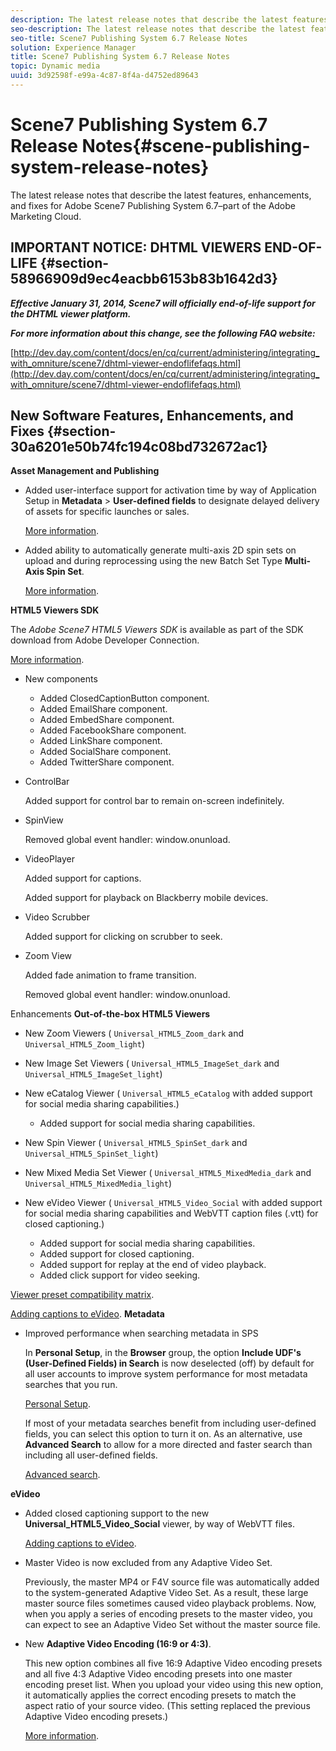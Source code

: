 ```yaml
---
description: The latest release notes that describe the latest features, enhancements, and fixes for Adobe Scene7 Publishing System 6.7–part of the Adobe Marketing Cloud.
seo-description: The latest release notes that describe the latest features, enhancements, and fixes for Adobe Scene7 Publishing System 6.7–part of the Adobe Marketing Cloud.
seo-title: Scene7 Publishing System 6.7 Release Notes
solution: Experience Manager
title: Scene7 Publishing System 6.7 Release Notes
topic: Dynamic media
uuid: 3d92598f-e99a-4c87-8f4a-d4752ed89643
---
```


# Scene7 Publishing System 6.7 Release Notes{#scene-publishing-system-release-notes}

The latest release notes that describe the latest features, enhancements, and fixes for Adobe Scene7 Publishing System 6.7–part of the Adobe Marketing Cloud.

## IMPORTANT NOTICE: DHTML VIEWERS END-OF-LIFE {#section-58966909d9ec4eacbb6153b83b1642d3}

***Effective January 31, 2014, Scene7 will officially end-of-life support for the DHTML viewer platform.***

***For more information about this change, see the following FAQ website:***

[http://dev.day.com/content/docs/en/cq/current/administering/integrating_with_omniture/scene7/dhtml-viewer-endoflifefaqs.html](http://dev.day.com/content/docs/en/cq/current/administering/integrating_with_omniture/scene7/dhtml-viewer-endoflifefaqs.html)

## New Software Features, Enhancements, and Fixes {#section-30a6201e50b74fc194c08bd732672ac1}

**Asset Management and Publishing**

* Added user-interface support for activation time by way of Application Setup in **Metadata** > **User-defined fields** to designate delayed delivery of assets for specific launches or sales.

  [More information](http://help.adobe.com/en_US/scene7/using/WS08F62297-36A5-4c35-9D4E-5BE38C41D39C.html). 

* Added ability to automatically generate multi-axis 2D spin sets on upload and during reprocessing using the new Batch Set Type **Multi-Axis Spin Set**.

  [More information](http://help.adobe.com/en_US/scene7/using/WSf6ef983f54a76485-20cc30b112624e7b244-7fff.html).

**HTML5 Viewers SDK**

The *Adobe Scene7 HTML5 Viewers SDK* is available as part of the SDK download from Adobe Developer Connection.

[More information](http://help.adobe.com/en_US/scene7/using/WSd4272150f67705c11b002eec12fcba4dee6-8000.html).

* New components

    * Added ClosedCaptionButton component. 
    * Added EmailShare component. 
    * Added EmbedShare component. 
    * Added FacebookShare component. 
    * Added LinkShare component. 
    * Added SocialShare component. 
    * Added TwitterShare component.

* ControlBar

  Added support for control bar to remain on-screen indefinitely. 

* SpinView

  Removed global event handler: window.onunload. 

* VideoPlayer

  Added support for captions.

  Added support for playback on Blackberry mobile devices. 

* Video Scrubber

  Added support for clicking on scrubber to seek. 

* Zoom View

  Added fade animation to frame transition.

  Removed global event handler: window.onunload.

Enhancements 
**Out-of-the-box HTML5 Viewers**

* New Zoom Viewers ( `Universal_HTML5_Zoom_dark` and `Universal_HTML5_Zoom_light`) 
* New Image Set Viewers ( `Universal_HTML5_ImageSet_dark` and `Universal_HTML5_ImageSet_light`) 
* New eCatalog Viewer ( `Universal_HTML5_eCatalog` with added support for social media sharing capabilities.)

    * Added support for social media sharing capabilities.

* New Spin Viewer ( `Universal_HTML5_SpinSet_dark` and `Universal_HTML5_SpinSet_light`) 

* New Mixed Media Set Viewer ( `Universal_HTML5_MixedMedia_dark` and `Universal_HTML5_MixedMedia_light`) 
* New eVideo Viewer ( `Universal_HTML5_Video_Social` with added support for social media sharing capabilities and WebVTT caption files (.vtt) for closed captioning.)

    * Added support for social media sharing capabilities. 
    * Added support for closed captioning. 
    * Added support for replay at the end of video playback. 
    * Added click support for video seeking.

[Viewer preset compatibility matrix](http://help.adobe.com/en_US/scene7/using/WS6E593DEA-7D81-4cd6-84B0-85E8BB274176.html).

[Adding captions to eVideo](http://help.adobe.com/en_US/scene7/using/WS98ca2e6790647c06-6f6f53e137b959f094-8000.html). 
**Metadata**

* Improved performance when searching metadata in SPS

  In **Personal Setup**, in the **Browser** group, the option **Include UDF's (User-Defined Fields) in Search** is now deselected (off) by default for all user accounts to improve system performance for most metadata searches that you run.

  [Personal Setup](http://help.adobe.com/en_US/scene7/using/WSCAAE9C8A-F172-43a8-B134-6163E7C80218.html).

  If most of your metadata searches benefit from including user-defined fields, you can select this option to turn it on. As an alternative, use **Advanced Search** to allow for a more directed and faster search than including all user-defined fields.

  [Advanced search](http://help.adobe.com/en_US/scene7/using/WS259993e42159a215-1c6a66df1265272619e-7ff5.html).

**eVideo**

* Added closed captioning support to the new **Universal_HTML5_Video_Social** viewer, by way of WebVTT files.

  [Adding captions to eVideo](http://help.stage.adobe.com/en_US/scene7/using/WS98ca2e6790647c06-6f6f53e137b959f094-8000.html). 

* Master Video is now excluded from any Adaptive Video Set.

  Previously, the master MP4 or F4V source file was automatically added to the system-generated Adaptive Video Set. As a result, these large master source files sometimes caused video playback problems. Now, when you apply a series of encoding presets to the master video, you can expect to see an Adaptive Video Set without the master source file. 

* New **Adaptive Video Encoding (16:9 or 4:3)**.

  This new option combines all five 16:9 Adaptive Video encoding presets and all five 4:3 Adaptive Video encoding presets into one master encoding preset list. When you upload your video using this new option, it automatically applies the correct encoding presets to match the aspect ratio of your source video. (This setting replaced the previous Adaptive Video encoding presets.)

  [More information](http://help.stage.adobe.com/en_US/scene7/using/WSE86ACF2B-BD50-4c48-A1D7-9CD4405B62D0.html).

